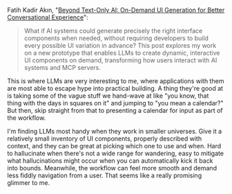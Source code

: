 
Fatih Kadir Akın, "[Beyond Text-Only AI: On-Demand UI Generation for Better Conversational Experience](https://blog.fka.dev/blog/2025-05-16-beyond-text-only-ai-on-demand-ui-generation-for-better-conversational-experiences/)":

> What if AI systems could generate precisely the right interface components when needed, without requiring developers to build every possible UI variation in advance? This post explores my work on a new prototype that enables LLMs to create dynamic, interactive UI components on demand, transforming how users interact with AI systems and MCP servers.

This is where LLMs are very interesting to me, where applications with them are most able to escape hype into practical building. A thing they're good at is taking some of the vague stuff we hand-wave at like "you know, that thing with the days in squares on it" and jumping to "you mean a calendar?" But then, skip straight from that to presenting a calendar for input as part of the workflow.

I'm finding LLMs most handy when they work in smaller universes. Give it a relatively small inventory of UI components, properly described with context, and they can be great at picking which one to use and when. Hard to hallucinate when there's not a wide range for wandering, easy to mitigate what hallucinations might occur when you can automatically kick it back into bounds. Meanwhile, the workflow can feel more smooth and demand less fiddly navigation from a user. That seems like a really promising glimmer to me.